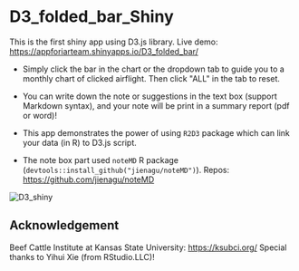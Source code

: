 # D3_folded_bar_Shiny
This is the first shiny app using D3.js library. Live demo: https://appforiarteam.shinyapps.io/D3_folded_bar/ 

* Simply click the bar in the chart or the dropdown tab to guide you to a monthly chart of clicked airflight. Then click "ALL" in the tab to reset. 

* You can write down the note or suggestions in the text box (support Markdown syntax), and your note will be print in a summary report (pdf or word)!

* This app demonstrates the power of using `R2D3` package which can link your data (in R) to D3.js script. 

* The note box part used `noteMD` R package (`devtools::install_github("jienagu/noteMD")`). Repos: https://github.com/jienagu/noteMD 

![D3_shiny](D3_fold_bar.gif)

## Acknowledgement

Beef Cattle Institute at Kansas State University: https://ksubci.org/
Special thanks to Yihui Xie (from RStudio.LLC)!

